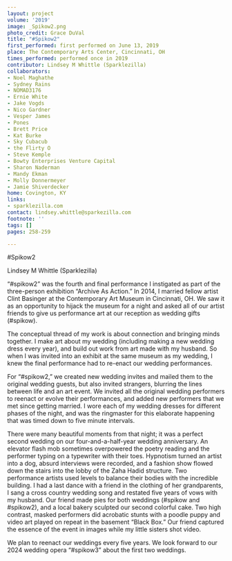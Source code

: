 ```yaml
---
layout: project
volume: '2019'
image: _Spikow2.png
photo_credit: Grace DuVal
title: "#Spikow2"
first_performed: first performed on June 13, 2019
place: The Contemporary Arts Center, Cincinnati, OH
times_performed: performed once in 2019
contributor: Lindsey M Whittle (Sparklezilla)
collaborators:
- Noel Maghathe
- Sydney Rains
- NOMAD3176
- Ernie White
- Jake Vogds
- Nico Gardner
- Vesper James
- Pones
- Brett Price
- Kat Burke
- Sky Cubacub
- the Flirty O
- Steve Kemple
- Bowty Enterprises Venture Capital
- Sharon Naderman
- Mandy Ekman
- Molly Donnermeyer
- Jamie Shiverdecker
home: Covington, KY
links:
- sparklezilla.com
contact: lindsey.whittle@sparkezilla.com
footnote: ''
tags: []
pages: 258-259

---
```


#Spikow2

Lindsey M Whittle (Sparklezilla)

“#spikow2” was the fourth and final performance I instigated as part of the three-person exhibition “Archive As Action.” In 2014, I married fellow artist Clint Basinger at the Contemporary Art Museum in Cincinnati, OH. We saw it as an opportunity to hijack the museum for a night and asked all of our artist friends to give us performance art at our reception as wedding gifts (#spikow).

The conceptual thread of my work is about connection and bringing minds together. I make art about my wedding (including making a new wedding dress every year), and build out work from art made with my husband. So when I was invited into an exhibit at the same museum as my wedding, I knew the final performance had to re-enact our wedding performances.

For “#spikow2,” we created new wedding invites and mailed them to the original wedding guests, but also invited strangers, blurring the lines between life and an art event. We invited all the original wedding performers to reenact or evolve their performances, and added new performers that we met since getting married. I wore each of my wedding dresses for different phases of the night, and was the ringmaster for this elaborate happening that was timed down to five minute intervals.

There were many beautiful moments from that night; it was a perfect second wedding on our four-and-a-half-year wedding anniversary. An elevator flash mob sometimes overpowered the poetry reading and the performer typing on a typewriter with their toes. Hypnotism turned an artist into a dog, absurd interviews were recorded, and a fashion show flowed down the stairs into the lobby of the Zaha Hadid structure. Two performance artists used levels to balance their bodies with the incredible building. I had a last dance with a friend in the clothing of her grandparents, I sang a cross country wedding song and restated five years of vows with my husband. Our friend made pies for both weddings (#spikow and #spikow2), and a local bakery sculpted our second colorful cake. Two high contrast, masked performers did acrobatic stunts with a poodle puppy and video art played on repeat in the basement “Black Box.” Our friend captured the essence of the event in images while my little sisters shot video.

We plan to reenact our weddings every five years. We look forward to our 2024 wedding opera “#spikow3” about the first two weddings.
